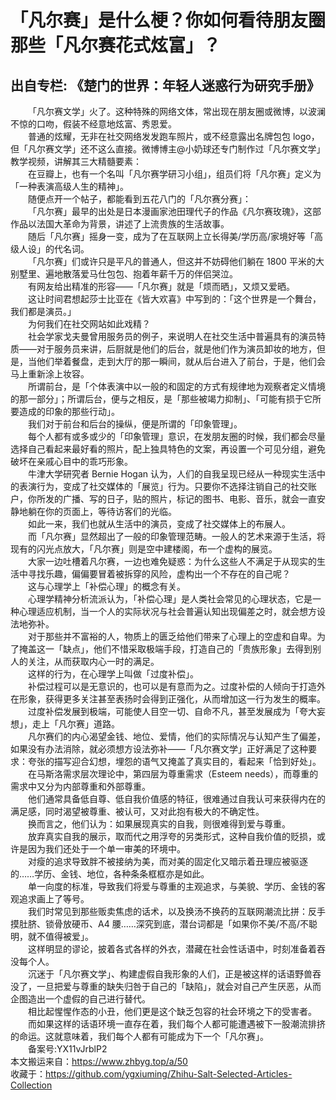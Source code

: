# 「凡尔赛」是什么梗？你如何看待朋友圈那些「凡尔赛花式炫富」？  
## 出自专栏: 《楚门的世界：年轻人迷惑行为研究手册》  
&emsp;&emsp;「凡尔赛文学」火了。这种特殊的网络文体，常出现在朋友圈或微博，以波澜不惊的口吻，假装不经意地炫富、秀恩爱。  
&emsp;&emsp;普通的炫耀，无非在社交网络发发跑车照片，或不经意露出名牌包包 logo，但「凡尔赛文学」还不这么直接。微博博主@小奶球还专门制作过「凡尔赛文学」教学视频，讲解其三大精髓要素：  
&emsp;&emsp;在豆瓣上，也有一个名叫「凡尔赛学研习小组」，组员们将「凡尔赛」定义为「一种表演高级人生的精神」。  
&emsp;&emsp;随便点开一个帖子，都能看到五花八门的「凡尔赛分赛」：  
&emsp;&emsp;「凡尔赛」最早的出处是日本漫画家池田理代子的作品《凡尔赛玫瑰》，这部作品以法国大革命为背景，讲述了上流贵族的生活故事。  
&emsp;&emsp;随后「凡尔赛」摇身一变，成为了在互联网上立长得美/学历高/家境好等「高级人设」的代名词。  
&emsp;&emsp;「凡尔赛」们或许只是平凡的普通人，但这并不妨碍他们躺在 1800 平米的大别墅里、遍地散落爱马仕包包、抱着年薪千万的伴侣哭泣。  
&emsp;&emsp;有网友给出精准的形容——「凡尔赛」就是「烦而晒」，又烦又爱晒。  
&emsp;&emsp;这让时间君想起莎士比亚在《皆大欢喜》中写到的：「这个世界是一个舞台，我们都是演员。」  
&emsp;&emsp;为何我们在社交网站如此戏精？  
&emsp;&emsp;社会学家戈夫曼曾用服务员的例子，来说明人在社交生活中普遍具有的演员特质——对于服务员来讲，后厨就是他们的后台，就是他们作为演员卸妆的地方，但是，当他们举着餐盘，走到大厅的那一瞬间，就从后台进入了前台，于是，他们会马上重新涂上妆容。  
&emsp;&emsp;所谓前台，是「个体表演中以一般的和固定的方式有规律地为观察者定义情境的那一部分」；所谓后台，便与之相反，是「那些被竭力抑制」、「可能有损于它所要造成的印象的那些行动」。  
&emsp;&emsp;我们对于前台和后台的操纵，便是所谓的「印象管理」。  
&emsp;&emsp;每个人都有或多或少的「印象管理」意识，在发朋友圈的时候，我们都会尽量选择自己看起来最好看的照片，配上独具特色的文案，再设置一个可见分组，避免破坏在亲戚心目中的乖巧形象。  
&emsp;&emsp;牛津大学研究者 Bernie Hogan 认为，人们的自我呈现已经从一种现实生活中的表演行为，变成了社交媒体的「展览」行为。只要你不选择注销自己的社交账户，你所发的广播、写的日子，贴的照片，标记的图书、电影、音乐，就会一直安静地躺在你的页面上，等待访客们的光临。  
&emsp;&emsp;如此一来，我们也就从生活中的演员，变成了社交媒体上的布展人。  
&emsp;&emsp;而「凡尔赛」显然超出了一般的印象管理范畴。一般人的艺术来源于生活，将现有的闪光点放大，「凡尔赛」则是空中建楼阁，布一个虚构的展览。  
&emsp;&emsp;大家一边吐槽着凡尔赛，一边也难免疑惑：为什么这些人不满足于从现实的生活中寻找乐趣，偏偏要冒着被拆穿的风险，虚构出一个不存在的自己呢？  
&emsp;&emsp;这与心理学上「补偿心理」的概念有关。  
&emsp;&emsp;心理学精神分析流派认为，「补偿心理」是人类社会常见的心理状态，它是一种心理适应机制，当一个人的实际状况与社会普遍认知出现偏差之时，就会想方设法地弥补。  
&emsp;&emsp;对于那些并不富裕的人，物质上的匮乏给他们带来了心理上的空虚和自卑。为了掩盖这一「缺点」，他们不惜采取极端手段，打造自己的「贵族形象」去得到别人的关注，从而获取内心一时的满足。  
&emsp;&emsp;这样的行为，在心理学上叫做「过度补偿」。  
&emsp;&emsp;补偿过程可以是无意识的，也可以是有意而为之。过度补偿的人倾向于打造外在形象，获得更多关注甚至表扬时会得到正强化，从而增加这一行为发生的概率。  
&emsp;&emsp;过度补偿发展到极端，可能使人目空一切、自命不凡，甚至发展成为「夸大妄想」，走上「凡尔赛」道路。  
&emsp;&emsp;凡尔赛们的内心渴望金钱、地位、爱情，他们的实际情况与认知产生了偏差，如果没有办法消除，就必须想方设法弥补——「凡尔赛文学」正好满足了这种要求：夸张的描写迎合幻想，埋怨的语气又掩盖了真实目的，看起来「恰到好处」。  
&emsp;&emsp;在马斯洛需求层次理论中，第四层为尊重需求（Esteem needs），而尊重的需求中又分为内部尊重和外部尊重。  
&emsp;&emsp;他们通常具备低自尊、低自我价值感的特征，很难通过自我认可来获得内在的满足感，同时渴望被尊重、被认可，又对此抱有极大的不确定性。  
&emsp;&emsp;换而言之，他们认为：如果展现真实的自我，则很难得到爱与尊重。  
&emsp;&emsp;放弃真实自我的展示，取而代之用浮夸的另类形式，这种自我价值的贬损，或许是因为我们还处于一个单一审美的环境中。  
&emsp;&emsp;对瘦的追求导致胖不被接纳为美，而对美的固定化又暗示着丑理应被驱逐的……学历、金钱、地位，各种条条框框亦是如此。  
&emsp;&emsp;单一向度的标准，导致我们将爱与尊重的主观追求，与美貌、学历、金钱的客观追求画上了等号。  
&emsp;&emsp;我们时常见到那些贩卖焦虑的话术，以及换汤不换药的互联网潮流比拼：反手摸肚脐、锁骨放硬币、A4 腰……深究到底，潜台词都是「如果你不美/不高/不聪明，就不值得被爱」。  
&emsp;&emsp;这样明显的谬论，披着各式各样的外衣，潜藏在社会性话语中，时刻准备着吞没每个人。  
&emsp;&emsp;沉迷于「凡尔赛文学」、构建虚假自我形象的人们，正是被这样的话语野兽吞没了，一旦把爱与尊重的缺失归咎于自己的「缺陷」，就会对自己产生厌恶，从而企图造出一个虚假的自己进行替代。  
&emsp;&emsp;相比起惺惺作态的小丑，他们更是这个缺乏包容的社会环境之下的受害者。  
&emsp;&emsp;而如果这样的话语环境一直存在着，我们每个人都可能遭遇被下一股潮流排挤的命运。这就意味着，我们每个人都有可能成为下一个「凡尔赛」。  
&emsp;&emsp;备案号:YX11vJrblP2  
本文搬运来自：https://www.zhbyg.top/a/50  
 收藏于：https://github.com/ygxiuming/Zhihu-Salt-Selected-Articles-Collection